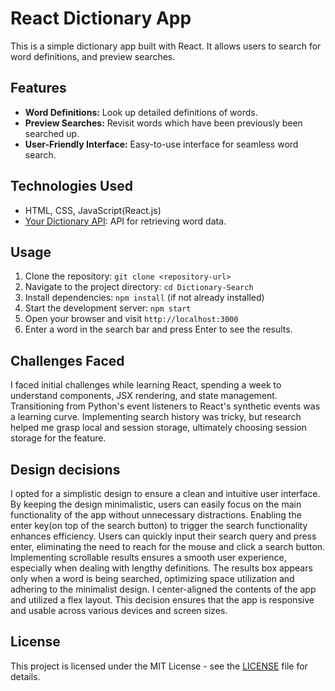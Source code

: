 # React Dictionary App

This is a simple dictionary app built with React. It allows users to search for word definitions, and preview searches.

## Features

- **Word Definitions:** Look up detailed definitions of words.
- **Preview Searches:** Revisit words which have been previously been searched up.
- **User-Friendly Interface:** Easy-to-use interface for seamless word search.

## Technologies Used

- HTML, CSS, JavaScript(React.js)
- [Your Dictionary API](https://yourdictionary.com): API for retrieving word data.

## Usage

1. Clone the repository: `git clone <repository-url>`
2. Navigate to the project directory: `cd Dictionary-Search`
3. Install dependencies: `npm install` (if not already installed)
4. Start the development server: `npm start`
5. Open your browser and visit `http://localhost:3000`
6. Enter a word in the search bar and press Enter to see the results.

## Challenges Faced
I faced initial challenges while learning React, spending a week to understand components, JSX rendering, and state management. Transitioning from Python's event listeners to React's synthetic events was a learning curve. Implementing search history was tricky, but research helped me grasp local and session storage, ultimately choosing session storage for the feature.

## Design decisions 
I opted for a simplistic design to ensure a clean and intuitive user interface.  By keeping the design minimalistic, users can easily focus on the main functionality of the app without unnecessary distractions. Enabling the enter key(on top of the search button) to trigger the search functionality enhances efficiency. Users can quickly input their search query and press enter, eliminating the need to reach for the mouse and click a search button. Implementing scrollable results ensures a smooth user experience, especially when dealing with lengthy definitions. The results box appears only when a word is being searched, optimizing space utilization and adhering to the minimalist design. I center-aligned the contents of the app and utilized a flex layout. This decision ensures that the app is responsive and usable across various devices and screen sizes.

## License

This project is licensed under the MIT License - see the [LICENSE](LICENSE) file for details.



